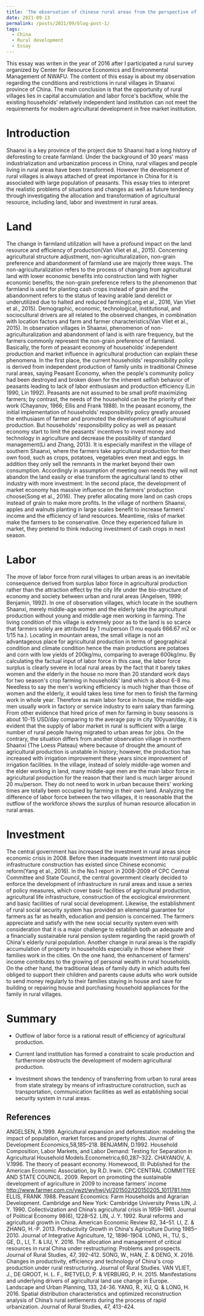 ```yaml
---
title: 'The observation of chinese rural areas from the perspective of resource endowment'
date: 2021-09-13
permalink: /posts/2021/09/blog-post-1/
tags:
  - China
  - Rural development
  - Essay
---
```


This essay was writen in the year of 2016 after I participated a rurul survey organized by Center for Resource Economics and Environmental Management of NWAFU. The content of this essay is about my observation regarding the conditions and restrictions in rural villages in Shaanxi province of China. The main conclusion is that the opportunity of rural villages lies in capital accumulation and labor force's backflow, while the existing households' relatively independent land institution can not meet the requirements for modern agricultural development in free market institution.


Introduction
======
Shaanxi is a key province of the project due to Shaanxi had a long history of deforesting to create farmland. Under the background of 30 years' mass industrialization and urbanization process in China, rural villages and people living in rural areas have been transformed. However the development of rural villages is always attached of great importance in China for it is associated with large population of peasants. This essay tries to interpret the realistic problems of situations and changes as well as future tendency through investigating the allocation and transformation of agricultural resource, including land, labor and investment in rural areas. 

Land
======

The change in farmland utilization will have a profound impact on the land resource and efficiency of production(Van Vliet et al., 2015). Concerning agricultural structure adjustment, non-agriculturalization, non-grain preference and abandonment of farmland use are majorly three ways. The non-agriculturalization refers to the process of changing from agricultural land with lower economic benefits into construction land with higher economic benefits; the non-grain preference refers to the phenomenon that farmland is used for planting cash crops instead of grain and the abandonment refers to the status of leaving arable land derelict or underutilized due to halted and reduced farming(Long et al., 2016, Van Vliet et al., 2015). Demographic, economic, technological, institutional, and sociocultural drivers are all related to the observed changes, in combination with location factors and farm and farmer characteristics(Van Vliet et al., 2015). 
In observation villages in Shaanxi, phenomenon of non-agriculturalization and abandonment of land is with rare frequency, but the farmers commonly represent the non-grain preference of farmland. Basically, the form of peasant economy of households' independent production and market influence in agricultural production can explain these phenomena. In the first place, the current households' responsibility policy is derived from independent production of family units in traditional Chinese rural areas, saying Peasant Economy, when the people's community policy had been destroyed and broken down for the inherent selfish behavior of peasants leading to lack of labor enthusiasm and production efficiency (Lin 1990, Lin 1992). Peasants are not assumed to be small profit maximizing farmers; by contrast, the needs of the household can be the priority of their work (Chayanov, 1966; Ellis and Frank 1988). In the peasant economy, the initial implementation of households' responsibility policy greatly aroused the enthusiasm of farmer and promoted the development of agricultural production. But households' responsibility policy as well as peasant economy start to limit the peasants' incentives to invest money and technology in agriculture and decrease the possibility of standard management(Li and Zhang, 2013). It is especially manifest in the village of southern Shaanxi, where the farmers take agricultural production for their own food, such as crops, potatoes, vegetables even meat and eggs. In addition they only sell the remnants in the market beyond their own consumption. Accordingly in assumption of meeting own needs they will not abandon the land easily or else transform the agricultural land to other industry with more investment. In the second place, the development of market economy has massive influence on the farmers' production choose(Song et al., 2016). They prefer allocating more land on cash crops instead of grain to make more profits. In the village of northern Shaanxi, apples and walnuts planting in large scales benefit to increase farmers' income and the efficiency of land resources. Meantime, risks of market make the farmers to be conservative. Once they experienced failure in market, they pretend to think reducing investment of cash crops in next season.

Labor
======

The move of labor force from rural villages to urban areas is an inevitable consequence derived from surplus labor force in agricultural production rather than the attraction effect by the city life under the bio-structure of economy and society between urban and rural areas (Angelsen, 1999; Benjamin, 1992). In one of observation villages, which locate in the southern Shaanxi, merely middle-age women and the elderly take the agricultural production without young and middle-age men working in farming. The living condition of this village is extremely poor as to the land is so scarce that farmers solely are attributed by 1 mu/person (1 mu equals 666.67 m2 or 1/15 ha.). Locating in mountain areas, the small village is not an advantageous place for agricultural production in terms of geographical condition and climate condition hence the main productions are potatoes and corn with low yields of 200kg/mu, comparing to average 600kg/mu. By calculating the factual input of labor force in this case, the labor force surplus is clearly severe in local rural areas by the fact that it barely takes women and the elderly in the house no more than 20 standard work days for two season's crop farming in households' land which is about 6-8 mu. Needless to say the men's working efficiency is much higher than those of women and the elderly, it would takes less time for men to finish the farming work in whole year. Therefore as main labor force in house, the middle-age men usually work in factory or service industry to earn salary than farming. From other evidence that hired price of men for farming in busy seasons is about 10-15 USD/day comparing to the average pay in city 100yuan/day, it is evident that the supply of labor market in rural is sufficient with a large number of rural people having migrated to urban areas for jobs. On the contrary, the situation differs from another observation village in northern Shaanxi (The Loess Plateau) where because of drought the amount of agricultural production is unstable in history; however, the production has increased with irrigation improvement these years since improvement of irrigation facilities. In the village, instead of solely middle-age women and the elder working in land, many middle-age men are the main labor force in agricultural production for the reason that their land is much larger around 20 mu/person. They do not need to work in urban because theirs' working times are totally been occupied by farming in their own land. Analyzing the difference of labor force between the two villages, it is reasonable that the outflow of the workforce shows the surplus of human resource allocation in rural areas.

Investment
======

The central government has increased the investment in rural areas since economic crisis in 2008. Before then inadequate investment into rural public infrastructure construction has existed since Chinese economic reform(Yang et al., 2016). In the No.1 report in 2008-2009 of CPC Central Committee and State Council, the central government clearly decided to enforce the development of infrastructure in rural areas and issue a series of policy measures, which cover basic facilities of agricultural production, agricultural life infrastructure, construction of the ecological environment and basic facilities of rural social development. Likewise, the establishment of rural social security system has provided an elemental guarantee for farmers as far as health, education and pension is concerned. The farmers appreciate and satisfy with the new social security system even with consideration that it is a major challenge to establish both an adequate and a financially sustainable rural pension system regarding the rapid growth of China's elderly rural population.
Another change in rural areas is the rapidly accumulation of property in households especially in those where their families work in the cities. On the one hand, the enhancement of farmers’ income contributes to the growing of personal wealth in rural households. On the other hand, the traditional ideas of family duty in which adults feel obliged to support their children and parents cause adults who work outside to send money regularly to their families staying in house and save for building or repairing house and purchasing household appliances for the family in rural villages.

Summary
======

* Outflow of labor force is a rational result of efficiency of agricultural production. 

* Current land institution has formed a constraint to scale production and furthermore obstructs the development of modern agricultural production. 

* Investment shows the tendency of transferring from urban to rural areas from state strategy by means of infrastructure construction, such as transportation, communication facilities as well as establishing social security system in rural areas. 


References
------

ANGELSEN, A.1999. Agricultural expansion and deforestation: modeling the impact of population, market forces and property rights. Journal of Development Economics,58,185–218. 
BENJAMIN, D.1992. Household Composition, Labor Markets, and Labor Demand: Testing for Separation in Agricultural Household Models.Econometrica,60,287–322. 
CHAYANOV, A. V.1996. The theory of peasant economy. Homewood, Ill: Published for the American Economic Association, by R.D. Irwin.
CPC CENTRAL COMMITTEE AND STATE COUNCIL. 2009. Report on promoting the sustainable development of agriculture in 2009 to increase farmers' income
http://www.farmer.com.cn/ywzt/wyhwj/yl/201502/t20150205_1011781.htm
ELLIS, FRANK .1988. Peasant Economics: Farm Households and Agrarian Development. Cambridge and New York: Cambridge University Press
LIN, J. Y. 1990. Collectivization and China’s agricultural crisis in 1959–1961. Journal of Political Economy 98(6), 1228–52.
LIN, J. Y. 1992. Rural reforms and agricultural growth in China. American Economic Review 82, 34–51.
LI, Z. & ZHANG, H.-P. 2013. Productivity Growth in China's Agriculture During 1985–2010. Journal of Integrative Agriculture, 12, 1896-1904.
LONG, H., TU, S., GE, D., LI, T. & LIU, Y. 2016. The allocation and management of critical resources in rural China under restructuring: Problems and prospects. Journal of Rural Studies, 47, 392-412.
SONG, W., HAN, Z. & DENG, X. 2016. Changes in productivity, efficiency and technology of China's crop production under rural restructuring. Journal of Rural Studies.
VAN VLIET, J., DE GROOT, H. L. F., RIETVELD, P. & VERBURG, P. H. 2015. Manifestations and underlying drivers of agricultural land use change in Europe. Landscape and Urban Planning, 133, 24-36.
YANG, R., XU, Q. & LONG, H. 2016. Spatial distribution characteristics and optimized reconstruction analysis of China’s rural settlements during the process of rapid urbanization. Journal of Rural Studies, 47, 413-424.

